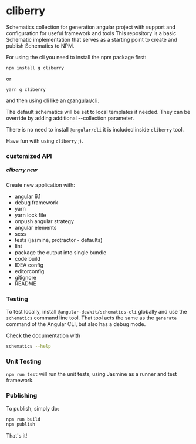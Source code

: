 # cliberry
Schematics collection for generation angular project with support and configuration for useful framework and tools
This repository is a basic Schematic implementation that serves as a starting point to create and publish Schematics to NPM.

For using the cli you need to install the npm package first:

```
npm install g cliberry
```

or 

```
yarn g cliberry
```

and then using cli like an [@angular/cli](https://cli.angular.io/).

The default schematics will be set to local templates if needed. They can be override 
by adding additional --collection parameter.

There is no need to install `@angular/cli` it is included inside `cliberry` tool.

Have fun with using `cliberry` ;).

### customized API

##### cliberry new
Create new application with:
  * angular 6.1
  * debug framework
  * yarn 
  * yarn lock file
  * onpush angular strategy
  * angular elements
  * scss
  * tests (jasmine, protractor - defaults)
  * lint
  * package the output into single bundle
  * code build
  * IDEA config 
  * editorconfig
  * gitignore
  * README

### Testing

To test locally, install `@angular-devkit/schematics-cli` globally and use the `schematics` command line tool. That tool acts the same as the `generate` command of the Angular CLI, but also has a debug mode.

Check the documentation with
```bash
schematics --help
```

### Unit Testing

`npm run test` will run the unit tests, using Jasmine as a runner and test framework.

### Publishing

To publish, simply do:

```bash
npm run build
npm publish
```

That's it!
 